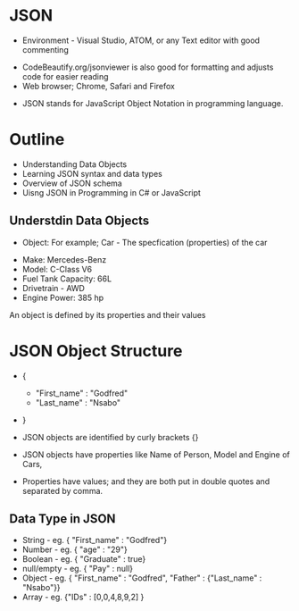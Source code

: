  # JSON
 * Environment - Visual Studio, ATOM, or any Text editor with good commenting
 - CodeBeautify.org/jsonviewer is also good for formatting and adjusts code for easier reading
 - Web browser; Chrome, Safari and Firefox

* JSON stands for JavaScript Object Notation in programming language.

# Outline

- Understanding Data Objects
- Learning JSON syntax and data types
- Overview of JSON schema
- Uisng JSON in Programming in C# or JavaScript

## Understdin Data Objects

* Object: For example; Car - The specfication (properties) of the car
 - Make: Mercedes-Benz
 - Model: C-Class V6
 - Fuel Tank Capacity: 66L
 - Drivetrain - AWD
 - Engine Power: 385 hp 

An object is defined by its properties and their values

# JSON Object Structure
- {
   - "First_name" : "Godfred"
   - "Last_name"  : "Nsabo" 
- }

 - JSON objects are identified by curly brackets {}
 - JSON objects have properties like Name of Person, Model and Engine of Cars,
 - Properties have values; and they are both put in double quotes and separated by comma.

 ## Data Type in JSON
  - String - eg. { "First_name" : "Godfred"}
  - Number - eg. { "age" : "29"}
  - Boolean - eg. { "Graduate" : true}
  - null/empty - eg. { "Pay" : null}
  - Object - eg. { "First_name" : "Godfred", "Father" : {"Last_name" : "Nsabo"}}
  - Array -  eg. {"IDs" : [0,0,4,8,9,2] }